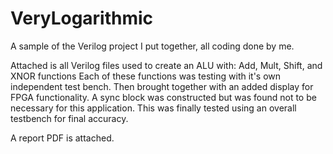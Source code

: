 # VeryLogarithmic
A sample of the Verilog project I put together, all coding done by me.

Attached is all Verilog files used to create an ALU with:
Add, Mult, Shift, and XNOR functions
Each of these functions was testing with it's own independent test bench. 
Then brought together with an added display for FPGA functionality.
A sync block was constructed but was found not to be necessary for this application.
This was finally tested using an overall testbench for final accuracy. 

A report PDF is attached.
